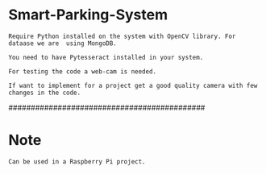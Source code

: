 # Smart-Parking-System
	Require Python installed on the system with OpenCV library. For dataase we are  using MongoDB.
	
	You need to have Pytesseract installed in your system.

	For testing the code a web-cam is needed.

	If want to implement for a project get a good quality camera with few changes in the code.
	

############################################

# Note

	Can be used in a Raspberry Pi project.
